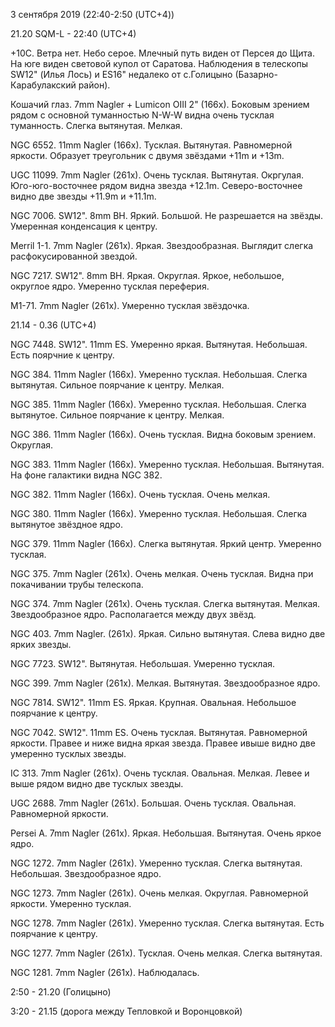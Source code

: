 3 сентября 2019 (22:40-2:50 (UTC+4))

21.20 SQM-L - 22:40 (UTC+4)

+10C. Ветра нет. Небо серое. Млечный путь виден от Персея до Щита. На юге виден световой купол от Саратова. Наблюдения в телескопы SW12" (Илья Лось) и ES16" недалеко от с.Голицыно (Базарно-Карабулакский район).

Кошачий глаз. 7mm Nagler + Lumicon OIII 2" (166x). Боковым зрением рядом с основной туманностью N-W-W видна очень тусклая туманность. Слегка вытянутая. Мелкая.

NGC 6552. 11mm Nagler (166x). Тусклая. Вытянутая. Равномерной яркости. Образует треугольник с двумя звёздами +11m и +13m.

UGC 11099. 7mm Nagler (261x). Очень тусклая. Вытянутая. Окргулая. Юго-юго-восточнее рядом видна звезда +12.1m. Северо-восточнее видно две звезды +11.9m и +11.1m.

NGC 7006. SW12". 8mm BH. Яркий. Большой. Не разрешается на звёзды. Умеренная конденсация к центру.

Merril 1-1. 7mm Nagler (261x). Яркая. Звездообразная. Выглядит слегка расфокусированной звездой.

NGC 7217. SW12". 8mm BH. Яркая. Округлая. Яркое, небольшое, округлое ядро. Умеренно тусклая переферия.

M1-71. 7mm Nagler (261x). Умеренно тусклая звёздочка. 

21.14 - 0.36 (UTC+4)

NGC 7448. SW12". 11mm ES. Умеренно яркая. Вытянутая. Небольшая. Есть поярчние к центру.

NGC 384. 11mm Nagler (166x). Умеренно тусклая. Небольшая. Слегка вытянутая. Сильное поярчание к центру. Мелкая.

NGC 385. 11mm Nagler (166x). Умеренно тусклая. Небольшая. Слегка вытянутое. Сильное поярчание к центру. Мелкая.

NGC 386. 11mm Nagler (166x). Очень тусклая. Видна боковым зрением. Округлая.

NGC 383. 11mm Nagler (166x). Умеренно тусклая. Небольшая. Вытянутая. На фоне галактики видна NGC 382.

NGC 382. 11mm Nagler (166x). Очень тусклая. Очень мелкая.

NGC 380. 11mm Nagler (166x). Умеренно тусклая. Небольшая. Слегка вытянутое звёздное ядро.

NGC 379. 11mm Nagler (166x). Слегка вытянутая. Яркий центр. Умеренно тусклая.

NGC 375. 7mm Nagler (261x). Очень мелкая. Очень тусклая. Видна при покачивании трубы телескопа.

NGC 374. 7mm Nagler (261x). Очень тусклая. Слегка вытянутая. Мелкая. Звездообразное ядро. Располагается между двух звёзд.

NGC 403. 7mm Nagler. (261x). Яркая. Сильно вытянутая. Слева видно две ярких звезды.

NGC 7723. SW12". Вытянутая. Небольшая. Умеренно тусклая.

NGC 399. 7mm Nagler (261x). Мелкая. Вытянутая. Звездообразное ядро.

NGC 7814. SW12". 11mm ES. Яркая. Крупная. Овальная. Небольшое поярчание к центру.

NGC 7042. SW12". 11mm ES. Очень тусклая. Вытянутая. Равномерной яркости. Правее и ниже видна яркая звезда. Правее  ивыше видно две умеренно тусклых звезды.

IC 313. 7mm Nagler (261x). Очень тусклая. Овальная. Мелкая. Левее и выше рядом видно две тусклых звезды.

UGC 2688. 7mm Nagler (261x). Большая. Очень тусклая. Овальная. Равномерной яркости.

Persei A. 7mm Nagler (261x). Яркая. Небольшая. Вытянутая. Очень яркое ядро.

NGC 1272. 7mm Nagler (261x). Умеренно тусклая. Слегка вытянутая. Небольшая. Звездообразное ядро.

NGC 1273. 7mm Nagler (261x). Очень мелкая. Округлая. Равномерной яркости. Умеренно тусклая.

NGC 1278. 7mm Nagler (261x). Умеренно тусклая. Слегка вытянутая. Есть поярчание к центру.

NGC 1277. 7mm Nagler (261x). Тусклая. Очень мелкая. Слегка вытянутая.

NGC 1281. 7mm Nagler (261x). Наблюдалась.

2:50 - 21.20 (Голицыно)

3:20 - 21.15 (дорога между Тепловкой и Воронцовкой)

